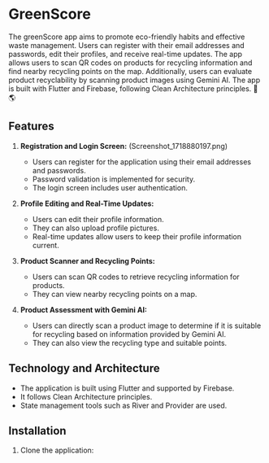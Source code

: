 # GreenScore

The greenScore app aims to promote eco-friendly habits and effective waste management. Users can register with their email addresses and passwords, edit their profiles, and receive real-time updates. The app allows users to scan QR codes on products for recycling information and find nearby recycling points on the map. Additionally, users can evaluate product recyclability by scanning product images using Gemini AI. The app is built with Flutter and Firebase, following Clean Architecture principles. 🌿🌎






## Features

1. **Registration and Login Screen:**
   (Screenshot_1718880197.png)
   - Users can register for the application using their email addresses and passwords.
   - Password validation is implemented for security.
   - The login screen includes user authentication.

3. **Profile Editing and Real-Time Updates:**
   - Users can edit their profile information.
   - They can also upload profile pictures.
   - Real-time updates allow users to keep their profile information current.

4. **Product Scanner and Recycling Points:**
   - Users can scan QR codes to retrieve recycling information for products.
   - They can view nearby recycling points on a map.

5. **Product Assessment with Gemini AI:**
   - Users can directly scan a product image to determine if it is suitable for recycling based on information provided by Gemini AI.
   - They can also view the recycling type and suitable points.

## Technology and Architecture

- The application is built using Flutter and supported by Firebase.
- It follows Clean Architecture principles.
- State management tools such as River and Provider are used.

## Installation

1. Clone the application:
